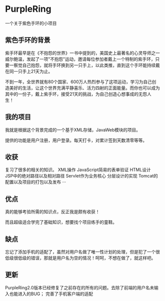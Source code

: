 # PurpleRing
一个关于紫色手环的小项目

## 紫色手环的背景

紫手环最早是在《不抱怨的世界》一书中提到的，美国史上最著名的心灵导师之一威尔鲍温，发起了一项"不抱怨"运动，邀请每位参加者戴上一个特制的紫手环，只要一察觉自己抱怨，就将手环换到另一只手上，以此类推，直到这个手环能持续戴在同一只手上21天为止。

不到一年，全世界就有80个国家、600万人热烈参与了这项运动，学习为自己创造美好的生活，让这个世界充满平静喜乐、活力四射的正面能量。而你也可以成为其中的一份子，戴上紫手环，接受21天的挑战，为自己创造心想事成的无怨人生！

## 我的项目

我就是根据这个背景完成的一个基于XML存储，JavaWeb模块的项目。

提供的功能是用户注册，用户登录。每天打卡，对累计签到天数清零等等。

## 收获
复习了很多的相关的知识。
XML操作
JavaScript简易的表单验证
HTML设计
JSP中的绝对路径以及相对路径
Servlet作为业务核心
分层设计的实现
Tomcat的配置以及项目的打包以及发布
···

## 优点

真的能够考验所需的知识点，反正我是颇有收获！

而且超级适合学完了基础知识，想要找个项目练手的童鞋。

## 缺点
忘记了添加手机的适配了，虽然对用户名做了唯一性计划的处理，但是犯了一个很低级很低级的错误，那就是用户名为空的情况！呵呵，不想在做了，就这样吧。


## 更新
PurpleRing2.0版本已经修复了之前存在的所有的问题。去除了前端的用户名未输入也能进入的BUG；
完善了手机客户端的适配

